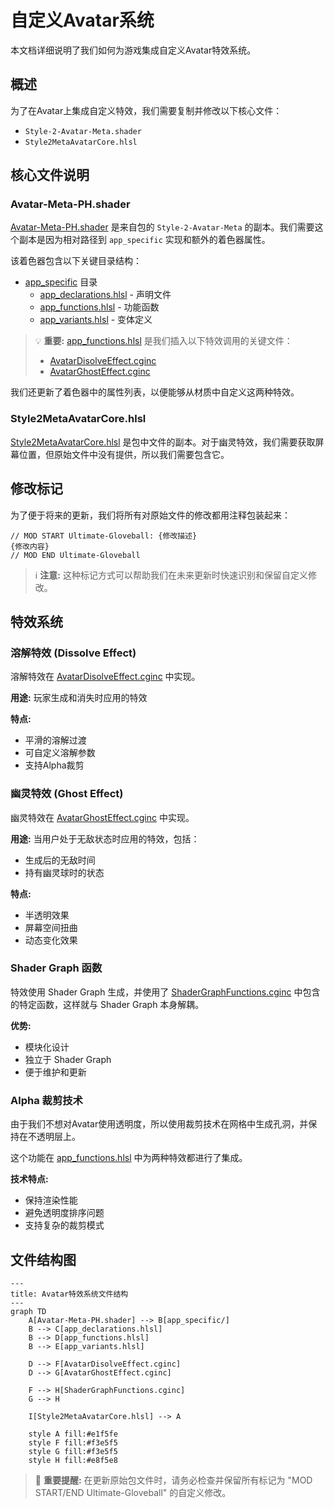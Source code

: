 ﻿# 自定义Avatar系统

本文档详细说明了我们如何为游戏集成自定义Avatar特效系统。

## 概述

为了在Avatar上集成自定义特效，我们需要复制并修改以下核心文件：
- `Style-2-Avatar-Meta.shader`
- `Style2MetaAvatarCore.hlsl`

## 核心文件说明

### Avatar-Meta-PH.shader

[Avatar-Meta-PH.shader](./Avatar-Meta-PH.shader) 是来自包的 `Style-2-Avatar-Meta` 的副本。我们需要这个副本是因为相对路径到 `app_specific` 实现和额外的着色器属性。

该着色器包含以下关键目录结构：
- [app_specific](./app_specific) 目录
  - [app_declarations.hlsl](./app_specific/app_declarations.hlsl) - 声明文件
  - [app_functions.hlsl](./app_specific/app_functions.hlsl) - 功能函数
  - [app_variants.hlsl](./app_specific/app_variants.hlsl) - 变体定义

> 💡 **重要:** [app_functions.hlsl](./app_specific/app_functions.hlsl) 是我们插入以下特效调用的关键文件：
> - [AvatarDisolveEffect.cginc](./AvatarDisolveEffect.cginc)
> - [AvatarGhostEffect.cginc](./AvatarGhostEffect.cginc)

我们还更新了着色器中的属性列表，以便能够从材质中自定义这两种特效。

### Style2MetaAvatarCore.hlsl

[Style2MetaAvatarCore.hlsl](./Style2MetaAvatarCore.hlsl) 是包中文件的副本。对于幽灵特效，我们需要获取屏幕位置，但原始文件中没有提供，所以我们需要包含它。

## 修改标记

为了便于将来的更新，我们将所有对原始文件的修改都用注释包装起来：

```hlsl
// MOD START Ultimate-Gloveball: {修改描述}
{修改内容}
// MOD END Ultimate-Gloveball
```

> ℹ️ **注意:** 这种标记方式可以帮助我们在未来更新时快速识别和保留自定义修改。

## 特效系统

### 溶解特效 (Dissolve Effect)

溶解特效在 [AvatarDisolveEffect.cginc](./AvatarDisolveEffect.cginc) 中实现。

**用途:** 玩家生成和消失时应用的特效

**特点:**
- 平滑的溶解过渡
- 可自定义溶解参数
- 支持Alpha裁剪

### 幽灵特效 (Ghost Effect)

幽灵特效在 [AvatarGhostEffect.cginc](./AvatarGhostEffect.cginc) 中实现。

**用途:** 当用户处于无敌状态时应用的特效，包括：
- 生成后的无敌时间
- 持有幽灵球时的状态

**特点:**
- 半透明效果
- 屏幕空间扭曲
- 动态变化效果

### Shader Graph 函数

特效使用 Shader Graph 生成，并使用了 [ShaderGraphFunctions.cginc](ShaderGraphFunctions.cginc) 中包含的特定函数，这样就与 Shader Graph 本身解耦。

**优势:**
- 模块化设计
- 独立于 Shader Graph
- 便于维护和更新

### Alpha 裁剪技术

由于我们不想对Avatar使用透明度，所以使用裁剪技术在网格中生成孔洞，并保持在不透明层上。

这个功能在 [app_functions.hlsl](./app_specific/app_functions.hlsl) 中为两种特效都进行了集成。

**技术特点:**
- 保持渲染性能
- 避免透明度排序问题
- 支持复杂的裁剪模式

## 文件结构图

```mermaid
---
title: Avatar特效系统文件结构
---
graph TD
    A[Avatar-Meta-PH.shader] --> B[app_specific/]
    B --> C[app_declarations.hlsl]
    B --> D[app_functions.hlsl]
    B --> E[app_variants.hlsl]

    D --> F[AvatarDisolveEffect.cginc]
    D --> G[AvatarGhostEffect.cginc]

    F --> H[ShaderGraphFunctions.cginc]
    G --> H

    I[Style2MetaAvatarCore.hlsl] --> A

    style A fill:#e1f5fe
    style F fill:#f3e5f5
    style G fill:#f3e5f5
    style H fill:#e8f5e8
```

> 🚨 **重要提醒:** 在更新原始包文件时，请务必检查并保留所有标记为 "MOD START/END Ultimate-Gloveball" 的自定义修改。
